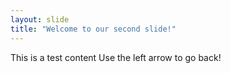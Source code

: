 ```yaml
---
layout: slide
title: "Welcome to our second slide!"
---
```

This is a test content
Use the left arrow to go back!
